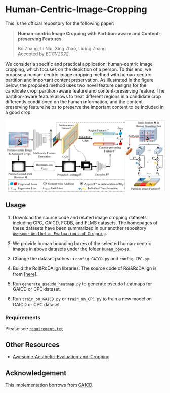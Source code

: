 # Human-Centric-Image-Cropping

This is the official repository for the following paper:

> **Human-centric Image Cropping with Partition-aware and Content-preserving Features**
>
> Bo Zhang, Li Niu, Xing Zhao, Liqing Zhang<br>
> Accepted by *ECCV2022*.

We consider a specific and practical application: human-centric image cropping, which focuses on the depiction of a person. 
To this end, we propose a human-centric image cropping method with human-centric partition and important content preservation.
As illustrated in the figure below, the proposed method uses two novel feature designs for the candidate crop: partition-aware feature and content-preserving feature.
The partition-aware feature allows to treat different regions in a candidate crop differently conditioned on the human information, 
and the content-preserving feature helps to preserve the important content to be included in a good crop.

<div align="center">
  <img src='https://github.com/bcmi/Human-Centric-Image-Cropping/blob/main/figures/pipeline.png' align="center" width=800>
</div>


## Usage

1. Download the source code and related image cropping datasets including CPC, GAICD, FCDB, and FLMS datasets. 
The homepages of these datasets have been summarized in our another repository 
[``Awesome-Aesthetic-Evaluation-and-Cropping``](https://github.com/bcmi/Awesome-Aesthetic-Evaluation-and-Cropping).

2. We provide human bounding boxes of the selected human-centric images in above datasets under the folder 
[``human_bboxes``](https://github.com/bcmi/Human-Centric-Image-Cropping/tree/main/human_bboxes).

3. Change the dataset pathes in ``config_GAICD.py`` and ``config_CPC.py``.

4. Build the RoI&RoDAlign libraries. The source code of RoI&RoDAlign is from 
[[here]](https://github.com/lld533/Grid-Anchor-based-Image-Cropping-Pytorch).

5. Run ``generate_pseudo_heatmap.py`` to generate pseudo heatmaps for GAICD or CPC dataset. 

6. Run ``train_on_GAICD.py`` or ``train_on_CPC.py`` to train a new model on GAICD or CPC dataset.

### Requirements
Please see [``requirement.txt``](./requirements.txt).

## Other Resources

+ [Awesome-Aesthetic-Evaluation-and-Cropping](https://github.com/bcmi/Awesome-Aesthetic-Evaluation-and-Cropping)

## Acknowledgement<a name="codesource"></a> 

This implementation borrows from [GAICD](https://github.com/HuiZeng/Grid-Anchor-based-Image-Cropping-Pytorch).

